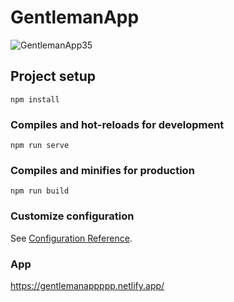 # GentlemanApp
![GentlemanApp35](https://user-images.githubusercontent.com/83327665/121587778-29cdd500-ca03-11eb-999f-c64ec0d4a4ab.gif)

## Project setup
```
npm install
```

### Compiles and hot-reloads for development
```
npm run serve
```

### Compiles and minifies for production
```
npm run build
```

### Customize configuration
See [Configuration Reference](https://cli.vuejs.org/config/).

### App
https://gentlemanappppp.netlify.app/
